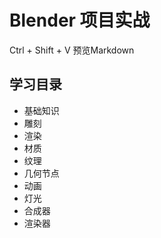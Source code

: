 # Blender 项目实战

Ctrl + Shift + V 预览Markdown

## 学习目录

- 基础知识
- 雕刻
- 渲染
- 材质
- 纹理
- 几何节点
- 动画
- 灯光
- 合成器
- 渲染器

